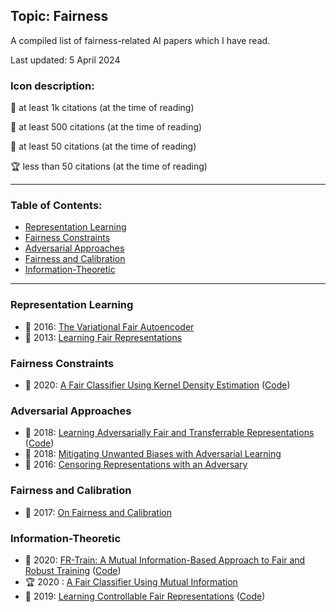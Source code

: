 ## Topic: Fairness

A compiled list of fairness-related AI papers which I have read.

Last updated: 5 April 2024

### Icon description:

🥇 at least 1k citations (at the time of reading)

🥈 at least 500 citations (at the time of reading)

🥉 at least 50 citations (at the time of reading)

🏆 less than 50 citations (at the time of reading)

----

### Table of Contents:
- [Representation Learning](#representation-learning)
- [Fairness Constraints](#fairness-constraints)
- [Adversarial Approaches](#adversarial-approaches)
- [Fairness and Calibration](#fairness-and-calibration)
- [Information-Theoretic](#information-theoretic)

----

### Representation Learning

* 🥈 2016: [The Variational Fair Autoencoder](https://arxiv.org/abs/1511.00830)
* 🥇 2013: [Learning Fair Representations](https://proceedings.mlr.press/v28/zemel13.html)

### Fairness Constraints

* 🥉 2020: [A Fair Classifier Using Kernel Density Estimation](https://proceedings.neurips.cc/paper_files/paper/2020/file/ac3870fcad1cfc367825cda0101eee62-Paper.pdf) ([Code](https://proceedings.neurips.cc/paper_files/paper/2020/file/ac3870fcad1cfc367825cda0101eee62-Supplemental.zip))

### Adversarial Approaches

* 🥈 2018: [Learning Adversarially Fair and Transferrable Representations](https://arxiv.org/abs/1802.06309) ([Code](https://github.com/VectorInstitute/laftr))
* 🥇 2018: [Mitigating Unwanted Biases with Adversarial Learning](https://arxiv.org/pdf/1801.07593.pdf)
* 🥈 2016: [Censoring Representations with an Adversary](https://arxiv.org/abs/1511.05897)

### Fairness and Calibration

* 🥈 2017: [On Fairness and Calibration](https://arxiv.org/abs/1709.02012)

### Information-Theoretic

* 🥉 2020: [FR-Train: A Mutual Information-Based Approach to Fair and Robust Training](https://proceedings.mlr.press/v119/roh20a.html) ([Code](https://github.com/yuji-roh/fr-train))
* 🏆 2020 : [A Fair Classifier Using Mutual Information](http://csuh.kaist.ac.kr/Conf_Suh_fairness_ISIT.pdf)
* 🥉 2019: [Learning Controllable Fair Representations](https://arxiv.org/abs/1812.04218) ([Code](https://github.com/ermongroup/lag-fairness))